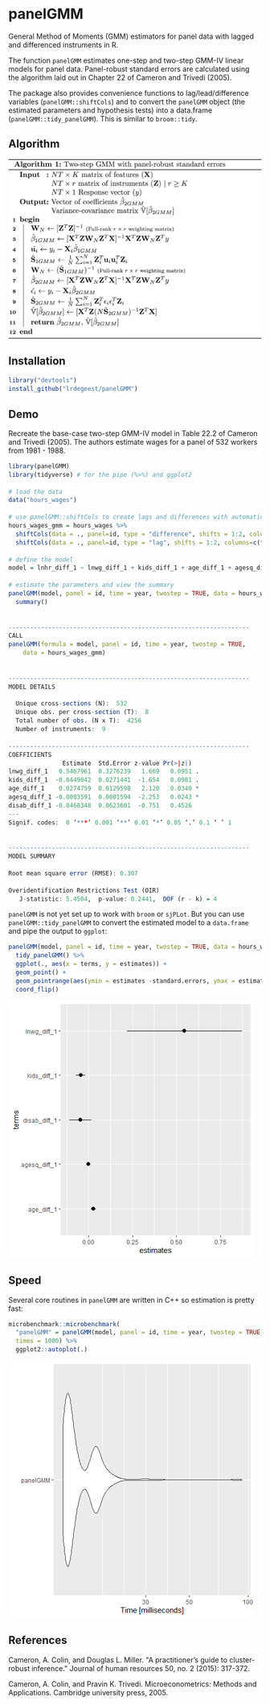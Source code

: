 # panelGMM

General Method of Moments (GMM) estimators for panel data with lagged and differenced instruments in R. 

The function `panelGMM` estimates one-step and two-step GMM-IV linear models for panel data. Panel-robust standard errors are calculated using the algorithm laid out in Chapter 22 of Cameron and Trivedi (2005). 

The package also provides convenience functions to lag/lead/difference variables (`panelGMM::shiftCols`) and to convert the `panelGMM` object (the estimated parameters and hypothesis tests) into a data.frame (`panelGMM::tidy_panelGMM`). This is similar to `broom::tidy`.

## Algorithm

![](2GMM.png)

## Installation

```R
library("devtools")
install_github("lrdegeest/panelGMM")
```

## Demo

Recreate the base-case two-step GMM-IV model in Table 22.2 of Cameron and Trivedi (2005). The authors estimate wages for a panel of 532 workers from 1981 - 1988. 

```R
library(panelGMM)
library(tidyverse) # for the pipe (%>%) and ggplot2

# load the data
data("hours_wages")

# use panelGMM::shiftCols to create lags and differences with automatic names
hours_wages_gmm = hours_wages %>%
  shiftCols(data = ., panel=id, type = "difference", shifts = 1:2, columns=c("lnhr", "lnwg", "kids", "age", "agesq", "disab")) %>%
  shiftCols(data = ., panel=id, type = "lag", shifts = 1:2, columns=c("lnhr", "lnwg", "kids", "age", "agesq", "disab"))

# define the model
model = lnhr_diff_1 ~ lnwg_diff_1 + kids_diff_1 + age_diff_1 + agesq_diff_1 + disab_diff_1 | kids_lag_1 + kids_lag_2 + age_lag_1 + age_lag_2 + agesq_lag_1 + agesq_lag_2 + disab_lag_1 + disab_lag_2 + lnwg_lag_2

# estimate the parameters and view the summary
panelGMM(model, panel = id, time = year, twostep = TRUE, data = hours_wages_gmm) %>% 
  summary()


-------------------------------------------------------------------
CALL
panelGMM(formula = model, panel = id, time = year, twostep = TRUE, 
    data = hours_wages_gmm)


-------------------------------------------------------------------
MODEL DETAILS

  Unique cross-sections (N):  532
  Unique obs. per cross-section (T):  8
  Total number of obs. (N x T):  4256
  Number of instruments:  9

-------------------------------------------------------------------
COEFFICIENTS
               Estimate  Std.Error z-value Pr(>|z|)  
lnwg_diff_1   0.5467961  0.3276239   1.669   0.0951 .
kids_diff_1  -0.0449042  0.0271441  -1.654   0.0981 .
age_diff_1    0.0274759  0.0129598   2.120   0.0340 *
agesq_diff_1 -0.0003591  0.0001594  -2.253   0.0243 *
disab_diff_1 -0.0468348  0.0623601  -0.751   0.4526  
---
Signif. codes:  0 ‘***’ 0.001 ‘**’ 0.01 ‘*’ 0.05 ‘.’ 0.1 ‘ ’ 1


-------------------------------------------------------------------
MODEL SUMMARY

Root mean square error (RMSE): 0.307

Overidentification Restrictions Test (OIR)
   J-statistic: 5.4504,  p-value: 0.2441,  DOF (r - k) = 4

```

`panelGMM` is not yet set up to work with `broom` or `sjPLot`. But you can use `panelGMM::tidy_panelGMM` to convert the estimated model to a `data.frame` and pipe the output to `ggplot`:

```R
panelGMM(model, panel = id, time = year, twostep = TRUE, data = hours_wages_gmm) %>% 
  tidy_panelGMM() %>% 
  ggplot(., aes(x = terms, y = estimates)) +
  geom_point() +
  geom_pointrange(aes(ymin = estimates -standard.errors, ymax = estimates + standard.errors)) +
  coord_flip()
```

![](coefplot.png)

## Speed

Several core routines in `panelGMM` are written in C++ so estimation is pretty fast:

```R
microbenchmark::microbenchmark(
  "panelGMM" = panelGMM(model, panel = id, time = year, twostep = TRUE, data = hours_wages_gmm),
  times = 1000) %>% 
  ggplot2::autoplot(.)
```

![](benchmark.png)

## References

Cameron, A. Colin, and Douglas L. Miller. "A practitioner’s guide to cluster-robust inference." Journal of human resources 50, no. 2 (2015): 317-372.

Cameron, A. Colin, and Pravin K. Trivedi. Microeconometrics: Methods and Applications. Cambridge university press, 2005.